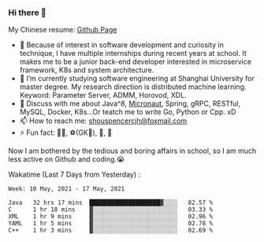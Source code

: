 ### Hi there 👋

My Chinese resume: [Github Page](https://spencercjh.github.io/resume/)

- 🔭 Because of interest in software development and curiosity in technique, I have multiple internships during recent years at school. It makes me to be a junior back-end developer interested in microservice framework, K8s and system architecture.
- 🌱 I’m currently studying software engineering at Shanghai University for master degree. My research direction is distributed machine learning. Keyword: Parameter Server, ADMM, Horovod, XDL.
- 💬 Discuss with me about Java^8, [Micronaut](http://micronaut.io/), Spring, gRPC, RESTful, MySQL, Docker, K8s...Or teatch me to write Go, Python or Cpp. xD
- 📫 How to reach me: shouspencercjh@foxmail.com
- ⚡ Fun fact: 🚴‍♂️, ⚽(GK🥅), 🏓, 🏸

Now I am bothered by the tedious and boring affairs in school, so I am much less active on Github and coding.😭

Wakatime (Last 7 Days from Yesterday) :

<!--START_SECTION:waka-->
```text
Week: 10 May, 2021 - 17 May, 2021

Java   32 hrs 17 mins  ████████████████████▓░░░░   82.57 % 
C      1 hr 18 mins    ▓░░░░░░░░░░░░░░░░░░░░░░░░   03.33 % 
XML    1 hr 9 mins     ▓░░░░░░░░░░░░░░░░░░░░░░░░   02.96 % 
YAML   1 hr 5 mins     ▓░░░░░░░░░░░░░░░░░░░░░░░░   02.78 % 
C++    1 hr 3 mins     ▓░░░░░░░░░░░░░░░░░░░░░░░░   02.69 % 
```
<!--END_SECTION:waka-->
